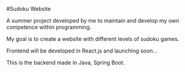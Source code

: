 #Sudoku Website

A summer project developed by me to maintain
and develop my own competence within programming.

My goal is to create a website with different levels of sudoku games.

Frontend will be developed in React.js and launching soon...

This is the backend made in Java, Spring Boot.